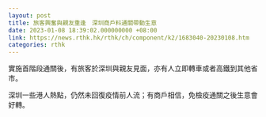 ```yaml
---
layout: post
title: 旅客興奮與親友重逢　深圳商戶料通關帶動生意
date: 2023-01-08 18:39:02.000000000 +08:00
link: https://news.rthk.hk/rthk/ch/component/k2/1683040-20230108.htm
categories: rthk
---
```


實施首階段通關後，有旅客於深圳與親友見面，亦有人立即轉車或者高鐵到其他省市。

深圳一些港人熱點，仍然未回復疫情前人流；有商戶相信，免檢疫通關之後生意會好轉。
